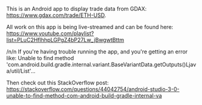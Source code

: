 This is an Android app to display trade data from GDAX: 
https://www.gdax.com/trade/ETH-USD.

All work on this app is being live-streamed and can be found here: 
https://www.youtube.com/playlist?list=PLuC2HflhhpLGPgZ4bP27Lw_jBwgwtBttm

/n/n
If you're having trouble running the app, and you're getting an error like:
Unable to find method 'com.android.build.gradle.internal.variant.BaseVariantData.getOutputs()Ljava/util/List'...

Then check out this StackOverflow post:
https://stackoverflow.com/questions/44042754/android-studio-3-0-unable-to-find-method-com-android-build-gradle-internal-va
